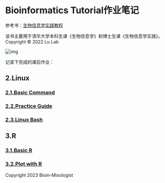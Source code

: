 # Bioinformatics Tutorial作业笔记

参考书：[生物信息学实践教程](https://book.ncrnalab.org/teaching/)

该书主要用于清华大学本科生课《生物信息学》和博士生课《生物信息学实践》。
Copyright © 2022 Lu Lab

![img](https://859511096-files.gitbook.io/~/files/v0/b/gitbook-x-prod.appspot.com/o/spaces%2F-LPVsf5VZbQ7h14X29qW%2Fuploads%2FPesmdI3KlFJcF8iwkGAJ%2FHelix.png?alt=media&token=9dfa533c-6468-4342-8f14-0bc8134205db)

记录下完成的课后作业：

## 2.Linux
### [2.1.Basic Command](https://github.com/Bioin-Mixologist/Bioinformatics-Tutorial-/blob/main/2.1.Basic%20Command.md)
### [2.2.Practice Guide](https://github.com/Bioin-Mixologist/Bioinformatics_Tutorial/blob/main/2.1.Basic%20Command.md)
### [2.3.Linux Bash](https://github.com/Bioin-Mixologist/Bioinformatics_Tutorial/blob/main/2.3.Linux%20Bash.md)
## 3.R
### [3.1.Basic R](https://github.com/Bioin-Mixologist/Bioinformatics_Tutorial/blob/main/3.1.R%20Basics.md)
### [3.2.Plot with R]()




Copyright 2023 Bioin-Mixologist
